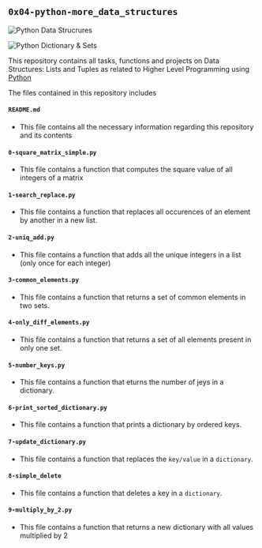 ## `0x04-python-more_data_structures`

![Python Data Strucrures](https://camo.githubusercontent.com/9c906e213e929f5d30d1389399df196d36145c6438c30bb7baaf37134c5f233b/68747470733a2f2f63646e2e636f72706f7261746566696e616e6365696e737469747574652e636f6d2f6173736574732f707974686f6e2d646174612d737472756374757265732e706e67)

![Python Dictionary & Sets](https://miro.medium.com/max/800/1*uaHUYRo6iUoJlJBwib1ibA.png)


This repository contains all tasks, functions and projects on Data Structures: Lists and Tuples as related to Higher Level Programming using [Python](https://en.wikipedia.org/wiki/Python_(programming_language))

The files contained in this repository includes

#### `README.md`
  - This file contains all the necessary information regarding this repository and its contents

#### `0-square_matrix_simple.py`
  - This file contains a function that computes the square value of all integers of a matrix

#### `1-search_replace.py`
  - This file contains a function that replaces all occurences of an element by another in a new list.

#### `2-uniq_add.py`
  - This file contains a function that adds all the unique integers in a list (only once for each integer)

#### `3-common_elements.py`
  - This file contains a function that returns a set of common elements in two sets.

#### `4-only_diff_elements.py`
  - This file contains a function that returns a set of all elements present in only one set.

#### `5-number_keys.py`
  - This file contains a function that eturns the number of jeys in a dictionary.

#### `6-print_sorted_dictionary.py`
  - This file contains a function that prints a dictionary by ordered keys.

#### `7-update_dictionary.py`
  - This file contains a function that replaces the `key/value` in a `dictionary`.

#### `8-simple_delete`
  - This file contains a function that deletes a key in a `dictionary`.

#### `9-multiply_by_2.py`
  - This file contains a function that returns a new dictionary with all values multiplied by 2
